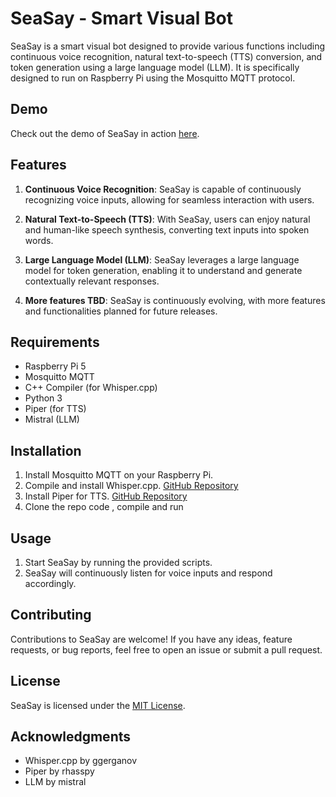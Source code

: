 # SeaSay - Smart Visual Bot

SeaSay is a smart visual bot designed to provide various functions including continuous voice recognition, natural text-to-speech (TTS) conversion, and token generation using a large language model (LLM). It is specifically designed to run on Raspberry Pi using the Mosquitto MQTT protocol.

## Demo

Check out the demo of SeaSay in action [here](https://www.youtube.com/watch?v=nybifJqqwr0).

## Features

1. **Continuous Voice Recognition**: SeaSay is capable of continuously recognizing voice inputs, allowing for seamless interaction with users.

2. **Natural Text-to-Speech (TTS)**: With SeaSay, users can enjoy natural and human-like speech synthesis, converting text inputs into spoken words.

3. **Large Language Model (LLM)**: SeaSay leverages a large language model for token generation, enabling it to understand and generate contextually relevant responses.

4. **More features TBD**: SeaSay is continuously evolving, with more features and functionalities planned for future releases.

## Requirements

- Raspberry Pi 5
- Mosquitto MQTT
- C++ Compiler (for Whisper.cpp)
- Python 3
- Piper (for TTS)
- Mistral (LLM)

## Installation

1. Install Mosquitto MQTT on your Raspberry Pi.
2. Compile and install Whisper.cpp. [GitHub Repository](https://github.com/ggerganov/whisper.cpp)
3. Install Piper for TTS. [GitHub Repository](https://github.com/rhasspy/piper)
4. Clone the repo code , compile and run

## Usage

1. Start SeaSay by running the provided scripts.
2. SeaSay will continuously listen for voice inputs and respond accordingly.

## Contributing

Contributions to SeaSay are welcome! If you have any ideas, feature requests, or bug reports, feel free to open an issue or submit a pull request.

## License

SeaSay is licensed under the [MIT License](LICENSE).

## Acknowledgments

- Whisper.cpp by ggerganov
- Piper by rhasspy
- LLM by mistral 


